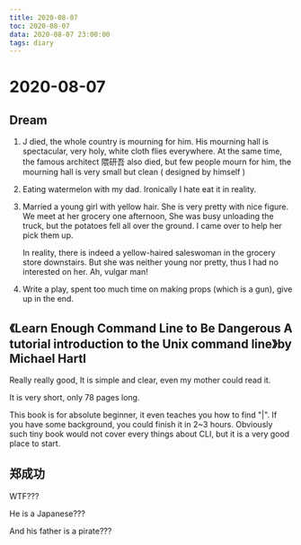 ```yaml
---
title: 2020-08-07
toc: 2020-08-07
data: 2020-08-07 23:00:00
tags: diary
---
```



# 2020-08-07

## Dream

1. J died, the whole country is mourning for him. His mourning hall is spectacular, very holy, white cloth flies everywhere. At the same time, the famous architect 隈研吾 also died, but few people mourn for him, the mourning hall is very small but clean ( designed by himself )

2. Eating watermelon with my dad. Ironically I hate eat it in reality.

3. Married a young girl with yellow hair. She is very pretty with nice figure. We meet at her grocery one afternoon, She was busy unloading the truck, but the potatoes fell all over the ground. I came over to help her pick them up. 

   In reality, there is indeed a yellow-haired saleswoman in the grocery store downstairs. But she was neither young nor pretty, thus I had no interested on her. Ah, vulgar man!

4. Write a play, spent too much time on making props (which is a gun), give up in the end.

## 《Learn Enough Command Line to Be Dangerous A tutorial introduction to the Unix command line》by Michael Hartl

Really really good, It is simple and clear, even my mother could read it.

It is very short, only 78 pages long. 

This book is for absolute beginner, it even teaches you how to find "|". If you have some background, you could finish it in 2~3 hours. Obviously such tiny book would not cover every things about CLI, but it is a very good place to start.



## 郑成功

WTF???

He is a Japanese???

And his father is a pirate???

